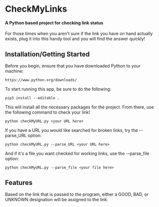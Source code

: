# CheckMyLinks
#### A Python based project for checking link status
For those times when you aren't sure if the link you have on hand
actually exists, plug it into this handy tool and you will find the
answer quickly!

## Installation/Getting Started
Before you begin, ensure that you have downloaded Python to your
machine:

    https://www.python.org/downloads/

To start running this app, be sure to do the following:

    pip3 install --editable .
    
This will install all the necessary packages for the project.
From there, use the following command to check your link!

    python checkMyURL.py <your URL here>
    
If you have a URL you would like searched for broken links, try
the --parse_URL option:

    python checkMyURL.py --parse_URL <your URL here>
    
And if it's a file you want checked for working links, use the
--parse_file option:

    python checkMyURL.py --parse_file <your file here>

    
## Features
Based on the link that is passed to the program, either a GOOD,
BAD, or UNKNOWN designation will be assigned to the link.
